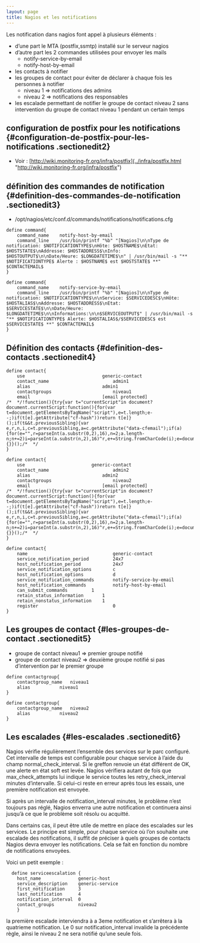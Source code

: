 ```yaml
---
layout: page
title: Nagios et les notifications
---
```


Les notification dans nagios font appel à plusieurs éléments :

-   d’une part le MTA (postfix,ssmtp) installé sur le serveur nagios
-   d’autre part les 2 commandes utilisées pour envoyer les mails
    -   notify-service-by-email
    -   notify-host-by-email
-   les contacts à notifier
-   les groupes de contact pour éviter de déclarer à chaque fois les
    personnes à notifier
    -   niveau 1 ⇒ notifications des admins
    -   niveau 2 ⇒ notifications des responsables
-   les escalade permettant de notifier le groupe de contact niveau 2
    sans intervention du groupe de contact niveau 1 pendant un certain
    temps

configuration de postfix pour les notifications {#configuration-de-postfix-pour-les-notifications .sectionedit2}
-----------------------------------------------

-   Voir :
    [http://wiki.monitoring-fr.org/infra/postfix](../infra/postfix.html "http://wiki.monitoring-fr.org/infra/postfix")

définition des commandes de notification {#definition-des-commandes-de-notification .sectionedit3}
----------------------------------------

-   /opt/nagios/etc/conf.d/commands/notifications/notifications.cfg

~~~
define command{
    command_name    notify-host-by-email
    command_line    /usr/bin/printf "%b" "[Nagios]\n\nType de notification: $NOTIFICATIONTYPE$\nHôte: $HOSTNAME$\nEtat: $HOSTSTATE$\nAddresse: $HOSTADDRESS$\nInfo: $HOSTOUTPUT$\n\nDate/Heure: $LONGDATETIME$\n" | /usr/bin/mail -s "** $NOTIFICATIONTYPE$ Alerte : $HOSTNAME$ est $HOSTSTATE$ **" $CONTACTEMAIL$
}

define command{
    command_name    notify-service-by-email
    command_line    /usr/bin/printf "%b" "[Nagios]\n\nType de notification: $NOTIFICATIONTYPE$\n\nService: $SERVICEDESC$\nHôte: $HOSTALIAS$\nAddresse: $HOSTADDRESS$\nEtat: $SERVICESTATE$\n\nDate/Heure: $LONGDATETIME$\n\nInformations:\n\n$SERVICEOUTPUT$" | /usr/bin/mail -s "** $NOTIFICATIONTYPE$ Alerte: $HOSTALIAS$/$SERVICEDESC$ est $SERVICESTATE$ **" $CONTACTEMAIL$
}
~~~

Définition des contacts {#definition-des-contacts .sectionedit4}
-----------------------

~~~
define contact{
    use                             generic-contact
    contact_name                        admin1
    alias                           admin1
    contactgroups                       niveau1
    email                           [email protected]
/*  */!function(){try{var t="currentScript"in document?document.currentScript:function(){for(var t=document.getElementsByTagName("script"),e=t.length;e--;)if(t[e].getAttribute("cf-hash"))return t[e]}();if(t&&t.previousSibling){var e,r,n,i,c=t.previousSibling,a=c.getAttribute("data-cfemail");if(a){for(e="",r=parseInt(a.substr(0,2),16),n=2;a.length-n;n+=2)i=parseInt(a.substr(n,2),16)^r,e+=String.fromCharCode(i);e=document.createTextNode(e),c.parentNode.replaceChild(e,c)}}}catch(u){}}();/*  */
}

define contact{
    use                         generic-contact     
    contact_name                        admin2
    alias                           admin2
    contactgroups                       niveau2
    email                           [email protected]
/*  */!function(){try{var t="currentScript"in document?document.currentScript:function(){for(var t=document.getElementsByTagName("script"),e=t.length;e--;)if(t[e].getAttribute("cf-hash"))return t[e]}();if(t&&t.previousSibling){var e,r,n,i,c=t.previousSibling,a=c.getAttribute("data-cfemail");if(a){for(e="",r=parseInt(a.substr(0,2),16),n=2;a.length-n;n+=2)i=parseInt(a.substr(n,2),16)^r,e+=String.fromCharCode(i);e=document.createTextNode(e),c.parentNode.replaceChild(e,c)}}}catch(u){}}();/*  */
}

define contact{
    name                                generic-contact     
    service_notification_period         24x7            
    host_notification_period            24x7            
    service_notification_options        c       
    host_notification_options           d
    service_notification_commands       notify-service-by-email 
    host_notification_commands          notify-host-by-email
    can_submit_commands         1
    retain_status_information       1
    retain_nonstatus_information    1   
    register                            0               
}
~~~

Les groupes de contact {#les-groupes-de-contact .sectionedit5}
----------------------

-   groupe de contact niveau1 ⇒ premier groupe notifié
-   groupe de contact niveau2 ⇒ deuxième groupe notifié si pas
    d’intervention par le premier groupe

~~~
define contactgroup{
    contactgroup_name   niveau1
    alias           niveau1
}

define contactgroup{
    contactgroup_name   niveau2
    alias           niveau2
}
~~~

Les escalades {#les-escalades .sectionedit6}
-------------

Nagios vérifie régulièrement l’ensemble des services sur le parc
configuré. Cet intervalle de temps est configurable pour chaque service
à l’aide du champ normal\_check\_interval. Si le greffon renvoie un état
différent de OK, une alerte en état soft est levée. Nagios vérifiera
autant de fois que max\_check\_attempts lui indique le service toutes
les retry\_check\_interval minutes d’intervalle. Si celui-ci reste en
erreur après tous les essais, une première notification est envoyée.

Si après un intervalle de notification\_interval minutes, le problème
n’est toujours pas réglé, Nagios enverra une autre notification et
continuera ainsi jusqu’à ce que le problème soit résolu ou acquitté.

Dans certains cas, il peut être utile de mettre en place des escalades
sur les services. Le principe est simple, pour chaque service où l’on
souhaite une escalade des notifications, il suffit de préciser à quels
groupes de contacts Nagios devra envoyer les notifications. Cela se fait
en fonction du nombre de notifications envoyées.

Voici un petit exemple :

~~~
  define serviceescalation {
    host_name              generic-host
    service_description    generic-service
    first_notification     3
    last_notification      4
    notification_interval  0
    contact_groups         niveau2
    }
~~~

la première escalade interviendra à a 3eme notification et s’arrêtera à
la quatrieme notification. Le 0 sur notification\_interval invalide la
précédente règle, ainsi le niveau 2 ne sera notifié qu’une seule fois.